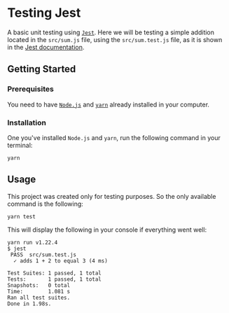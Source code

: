 # Testing Jest

A basic unit testing using [`Jest`](https://jestjs.io/en/). Here we will be testing a simple addition located in the `src/sum.js` file, using the `src/sum.test.js` file, as it is shown in the [Jest documentation](https://jestjs.io/docs/en/getting-started).

## Getting Started

### Prerequisites

You need to have [`Node.js`](https://nodejs.org/en/) and [`yarn`](https://classic.yarnpkg.com/en/) already installed in your computer.

### Installation

One you've installed `Node.js` and `yarn`, run the following command in your terminal:

```console
yarn
```

## Usage

This project was created only for testing purposes. So the only available command is the following:

```console
yarn test
```

This will display the following in your console if everything went well:

```console
yarn run v1.22.4
$ jest
 PASS  src/sum.test.js
  ✓ adds 1 + 2 to equal 3 (4 ms)

Test Suites: 1 passed, 1 total
Tests:       1 passed, 1 total
Snapshots:   0 total
Time:        1.081 s
Ran all test suites.
Done in 1.98s.
```
